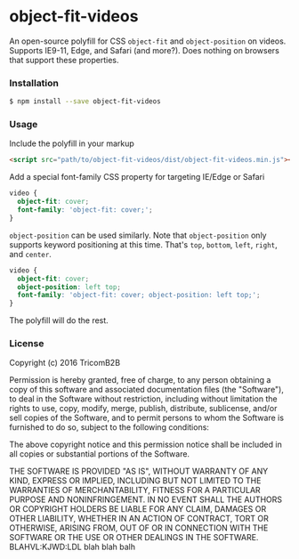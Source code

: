 # object-fit-videos

An open-source polyfill for CSS `object-fit` and `object-position` on videos. Supports IE9-11, Edge, and Safari (and more?). Does nothing on browsers that support these properties.

### Installation

```sh
$ npm install --save object-fit-videos
```

### Usage

Include the polyfill in your markup

```html
<script src="path/to/object-fit-videos/dist/object-fit-videos.min.js"></script>
```

Add a special font-family CSS property for targeting IE/Edge or Safari

```css
video {
  object-fit: cover;
  font-family: 'object-fit: cover;';
}
```

`object-position` can be used similarly. Note that `object-position` only supports keyword positioning at this time. That's `top`, `bottom`, `left`, `right`, and `center`.

```css
video {
  object-fit: cover;
  object-position: left top;
  font-family: 'object-fit: cover; object-position: left top;';
}
```

The polyfill will do the rest.

### License

Copyright (c) 2016 TricomB2B

Permission is hereby granted, free of charge, to any person obtaining a copy of this software and associated documentation files (the "Software"), to deal in the Software without restriction, including without limitation the rights to use, copy, modify, merge, publish, distribute, sublicense, and/or sell copies of the Software, and to permit persons to whom the Software is furnished to do so, subject to the following conditions:

The above copyright notice and this permission notice shall be included in all copies or substantial portions of the Software.

THE SOFTWARE IS PROVIDED "AS IS", WITHOUT WARRANTY OF ANY KIND, EXPRESS OR IMPLIED, INCLUDING BUT NOT LIMITED TO THE WARRANTIES OF MERCHANTABILITY, FITNESS FOR A PARTICULAR PURPOSE AND NONINFRINGEMENT. IN NO EVENT SHALL THE AUTHORS OR COPYRIGHT HOLDERS BE LIABLE FOR ANY CLAIM, DAMAGES OR OTHER LIABILITY, WHETHER IN AN ACTION OF CONTRACT, TORT OR OTHERWISE, ARISING FROM, OUT OF OR IN CONNECTION WITH THE SOFTWARE OR THE USE OR OTHER DEALINGS IN THE SOFTWARE.
 BLAHVL:KJWD:LDL
blah blah balh
